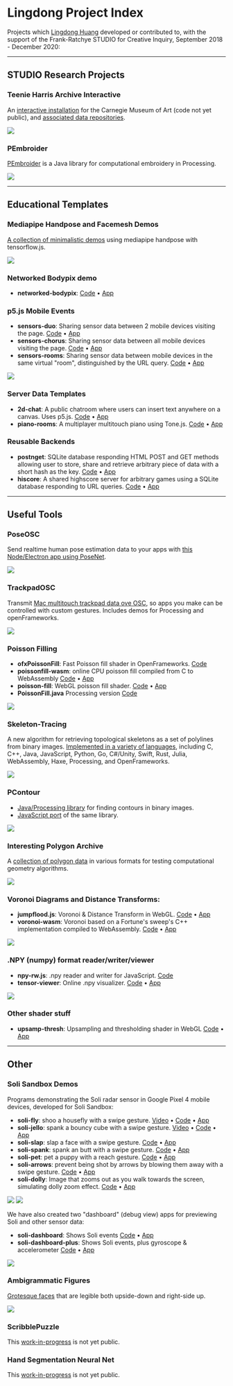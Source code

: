 # Lingdong Project Index

Projects which [Lingdong Huang](https://github.com/LingDong-) developed or contributed to, with the support of the Frank-Ratchye STUDIO for Creative Inquiry, September 2018 - December 2020: 

---

## STUDIO Research Projects

### Teenie Harris Archive Interactive

An [interactive installation](https://github.com/LingDong-/THP) for the Carnegie Museum of Art (code not yet public), and [associated data repositories](https://github.com/CreativeInquiry/TeenieHarrisProject).

![](screenshots/teenie.jpg)

### PEmbroider

[PEmbroider](https://github.com/CreativeInquiry/PEmbroider) is a Java library for computational embroidery in Processing.

![](screenshots/pembroider.jpg)

---

## Educational Templates

### Mediapipe Handpose and Facemesh Demos

[A collection of minimalistic demos](https://github.com/LingDong-/handpose-facemesh-demos) using mediapipe handpose with tensorflow.js.

![](screenshots/handface.png)

### Networked Bodypix demo

- **networked-bodypix**: [Code](https://glitch.com/edit/#!/networked-bodypix) • [App](https://networked-bodypix.glitch.me/)

### p5.js Mobile Events

- **sensors-duo**: Sharing sensor data between 2 mobile devices visiting the page. [Code](https://glitch.com/edit/#!/sensors-duo) • [App](https://sensors-duo.glitch.me/)
- **sensors-chorus**: Sharing sensor data between all mobile devices visiting the page. [Code](https://glitch.com/edit/#!/sensors-chrous) • [App](https://sensors-chrous.glitch.me/)
- **sensors-rooms**: Sharing sensor data between mobile devices in the same virtual "room", distinguished by the URL query. [Code](https://glitch.com/edit/#!/sensors-rooms) • [App](https://sensors-rooms.glitch.me/)

![](screenshots/sensors.png)

### Server Data Templates

- **2d-chat**: A public chatroom where users can insert text anywhere on a canvas. Uses p5.js. [Code](https://glitch.com/edit/#!/2d-chat) • [App](https://2d-chat.glitch.me/)
- **piano-rooms**: A multiplayer multitouch piano using Tone.js. [Code](https://glitch.com/edit/#!/piano-rooms) • [App](https://piano-rooms.glitch.me/)

### Reusable Backends

- **postnget**: SQLite database responding HTML POST and GET methods allowing user to store, share and retrieve arbitrary piece of data with a short hash as the key. [Code](https://glitch.com/edit/#!/postnget) • [App](https://postnget.glitch.me/)
- **hiscore**: A shared highscore server for arbitrary games using a SQLite database responding to URL queries. [Code](https://glitch.com/edit/#!/hiscore) • [App](https://hiscore.glitch.me/)


--- 
## Useful Tools

### PoseOSC

Send realtime human pose estimation data to your apps with [this Node/Electron app using PoseNet](https://github.com/LingDong-/PoseOSC).

![](screenshots/poseosc.png)

### TrackpadOSC

Transmit [Mac multitouch trackpad data ove OSC](https://github.com/LingDong-/TrackpadOSC), so apps you make can be controlled with custom gestures. Includes demos for Processing and openFrameworks.

![](screenshots/trackpadosc.png)

### Poisson Filling

- **ofxPoissonFill**: Fast Poisson fill shader in OpenFrameworks. [Code](https://github.com/LingDong-/ofxPoissonFill)
- **poissonfill-wasm**: online CPU poisson fill compiled from C to WebAssembly [Code](https://glitch.com/edit/#!/poissonfill-wasm) • [App](https://poissonfill-wasm.glitch.me/)
- **poisson-fill**: WebGL poisson fill shader. [Code](https://glitch.com/edit/#!/poisson-fill) • [App](https://poisson-fill.glitch.me/)
- **PoissonFill.java** Processing version [Code](https://gist.github.com/LingDong-/09d4e65d0c320246b950206db1382092)

![](screenshots/poisson.png)

### Skeleton-Tracing

A new algorithm for retrieving topological skeletons as a set of polylines from binary images. [Implemented in a variety of languages](https://github.com/LingDong-/skeleton-tracing), including C, C++, Java, JavaScript, Python, Go, C#/Unity, Swift, Rust, Julia, WebAssembly, Haxe, Processing, and OpenFrameworks.

![](screenshots/skeleton.png)

### PContour

- [Java/Processing library](https://github.com/LingDong-/PContour) for finding contours in binary images.
- [JavaScript port](https://gist.github.com/LingDong-/b99cdbe814e600d8152c0eefeef01ab3) of the same library.

![](screenshots/pcontour.gif)


### Interesting Polygon Archive

A [collection of polygon data](https://github.com/LingDong-/interesting-polygon-archive) in various formats for testing computational geometry algorithms.

![](screenshots/polygons.png)


### Voronoi Diagrams and Distance Transforms:

- **jumpflood.js**: Voronoi & Distance Transform in WebGL. [Code](https://glitch.com/edit/#!/jfa) • [App](https://jfa.glitch.me/)
- **voronoi-wasm**: Voronoi based on a Fortune's sweep's C++ implementation compiled to WebAssembly. [Code](https://glitch.com/edit/#!/jfa) • [App](https://voronoi-wasm.glitch.me/)

![](screenshots/jfa.png)

### .NPY (numpy) format reader/writer/viewer

- **npy-rw.js**: .npy reader and writer for JavaScript. [Code](https://gist.github.com/LingDong-/b24f172ba0888976143463a8801e2040)
- **tensor-viewer**: Online .npy visualizer. [Code](https://glitch.com/edit/#!/tensor-viewer) • [App](https://tensor-viewer.glitch.me/)

![](screenshots/npy.jpg)

### Other shader stuff

- **upsamp-thresh**: Upsampling and thresholding shader in WebGL [Code](https://glitch.com/edit/#!/upsamp-thresh) • [App](https://upsamp-thresh.glitch.me/)


---

## Other

### Soli Sandbox Demos

Programs demonstrating the Soli radar sensor in Google Pixel 4 mobile devices, developed for Soli Sandbox: 

- **soli-fly**: shoo a housefly with a swipe gesture. [Video](https://vimeo.com/448186906) • [Code](https://glitch.com/edit/#!/soli-fly) • [App](https://soli-fly.glitch.me/)
- **soli-jello**: spank a bouncy cube with a swipe gesture. [Video](https://vimeo.com/448186018) • [Code](https://glitch.com/edit/#!/soli-jello) • [App](https://soli-jello.glitch.me/)
- **soli-slap**: slap a face with a swipe gesture.  [Code](https://glitch.com/edit/#!/soli-slap) • [App](https://soli-slap.glitch.me/)
- **soli-spank**: spank an butt with a swipe gesture. [Code](https://glitch.com/edit/#!/soli-spank) • [App](https://soli-spank.glitch.me/)
- **soli-pet**: pet a puppy with a reach gesture. [Code](https://glitch.com/edit/#!/soli-pet) • [App](https://soli-pet.glitch.me/)
- **soli-arrows**: prevent being shot by arrows by blowing them away with a swipe gesture. [Code](https://glitch.com/edit/#!/soli-arrows) • [App](https://soli-arrows.glitch.me/)
- **soli-dolly**: Image that zooms out as you walk towards the screen, simulating dolly zoom effect. [Code](https://glitch.com/edit/#!/soli-dolly) • [App](https://soli-dolly.glitch.me/)

![](screenshots/solifly.jpg)
![](screenshots/solijello.jpg)


We have also created two "dashboard" (debug view) apps for previewing Soli and other sensor data: 

- **soli-dashboard**: Shows Soli events [Code](https://glitch.com/edit/#!/soli-dashboard) • [App](https://soli-dashboard.glitch.me/)
- **soli-dashboard-plus**: Shows Soli events, plus gyroscope & accelerometer [Code](https://glitch.com/edit/#!/soli-dashboard-plus) • [App](https://soli-dashboard-plus.glitch.me/)


![](screenshots/solidashbaord.jpg)

### Ambigrammatic Figures

[Grotesque faces](https://a2p.bitmark.com/v2/artworks/326c6e057e5bd48c5edae92e7143085170d61a9de0d1699b2884c0adda89b49dd623542aa60575eba3a4b27e23b4cc96403d1a39743f835b28b7d7410691ef89) that are legible both upside-down and right-side up.

![](screenshots/ambigrammatic.png)

### ScribblePuzzle

This [work-in-progress](https://github.com/LingDong-/scribblepuzzle) is not yet public.

### Hand Segmentation Neural Net

This [work-in-progress](https://github.com/LingDong-/handpix) is not yet public.
